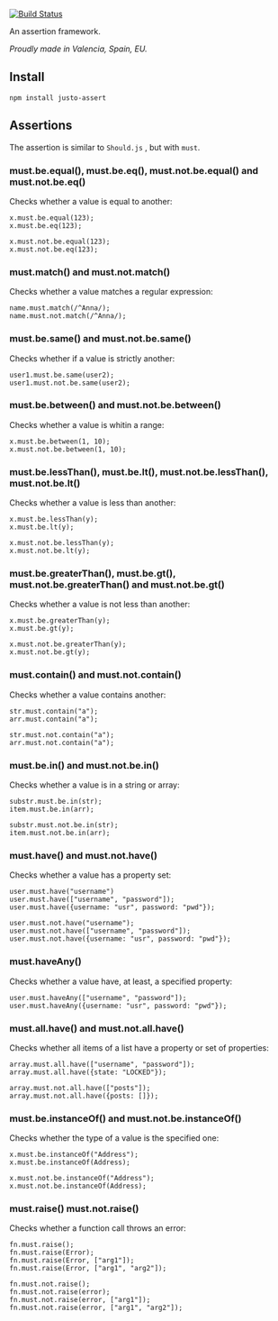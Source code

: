 [![Build Status](https://travis-ci.org/justojs/justo-assert.svg)](https://travis-ci.org/justojs/justo-assert)

An assertion framework.

*Proudly made in Valencia, Spain, EU.*

## Install

`npm install justo-assert`

## Assertions

The assertion is similar to `Should.js` , but with `must`.

### must.be.equal(), must.be.eq(), must.not.be.equal() and must.not.be.eq()

Checks whether a value is equal to another:

```
x.must.be.equal(123);
x.must.be.eq(123);

x.must.not.be.equal(123);
x.must.not.be.eq(123);
```

### must.match() and must.not.match()

Checks whether a value matches a regular expression:

```
name.must.match(/^Anna/);
name.must.not.match(/^Anna/);
```

### must.be.same() and must.not.be.same()

Checks whether if a value is strictly another:

```
user1.must.be.same(user2);
user1.must.not.be.same(user2);
```

### must.be.between() and must.not.be.between()

Checks whether a value is whitin a range:

```
x.must.be.between(1, 10);
x.must.not.be.between(1, 10);
```

### must.be.lessThan(), must.be.lt(), must.not.be.lessThan(), must.not.be.lt()

Checks whether a value is less than another:

```
x.must.be.lessThan(y);
x.must.be.lt(y);

x.must.not.be.lessThan(y);
x.must.not.be.lt(y);
```

### must.be.greaterThan(), must.be.gt(), must.not.be.greaterThan() and must.not.be.gt()

Checks whether a value is not less than another:

```
x.must.be.greaterThan(y);
x.must.be.gt(y);

x.must.not.be.greaterThan(y);
x.must.not.be.gt(y);
```

### must.contain() and must.not.contain()

Checks whether a value contains another:

```
str.must.contain("a");
arr.must.contain("a");

str.must.not.contain("a");
arr.must.not.contain("a");
```

### must.be.in() and must.not.be.in()

Checks whether a value is in a string or array:

```
substr.must.be.in(str);
item.must.be.in(arr);

substr.must.not.be.in(str);
item.must.not.be.in(arr);
```

### must.have() and must.not.have()

Checks whether a value has a property set:

```
user.must.have("username")
user.must.have(["username", "password"]);
user.must.have({username: "usr", password: "pwd"});

user.must.not.have("username");
user.must.not.have(["username", "password"]);
user.must.not.have({username: "usr", password: "pwd"});
```

### must.haveAny()

Checks whether a value have, at least, a specified property:

```
user.must.haveAny(["username", "password"]);
user.must.haveAny({username: "usr", password: "pwd"});
```

### must.all.have() and must.not.all.have()

Checks whether all items of a list have a property or set of properties:

```
array.must.all.have(["username", "password"]);
array.must.all.have({state: "LOCKED"});

array.must.not.all.have(["posts"]);
array.must.not.all.have({posts: []});
```

### must.be.instanceOf() and must.not.be.instanceOf()

Checks whether the type of a value is the specified one:

```
x.must.be.instanceOf("Address");
x.must.be.instanceOf(Address);

x.must.not.be.instanceOf("Address");
x.must.not.be.instanceOf(Address);
```

### must.raise() must.not.raise()

Checks whether a function call throws an error:

```
fn.must.raise();
fn.must.raise(Error);
fn.must.raise(Error, ["arg1"]);
fn.must.raise(Error, ["arg1", "arg2"]);

fn.must.not.raise();
fn.must.not.raise(error);
fn.must.not.raise(error, ["arg1"]);
fn.must.not.raise(error, ["arg1", "arg2"]);
```
